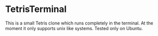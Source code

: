 # TetrisTerminal
This is a small Tetris clone which runs completely in the terminal. At the moment it only supports unix like systems. Tested only on Ubuntu.
